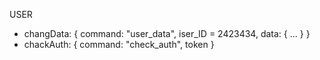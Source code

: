 USER

- changData:
  {
  command: "user_data",
  iser_ID = 2423434,
  data: {
  ...
  }
  }
- chackAuth:
  {
  command: "check_auth",
  token
  }
